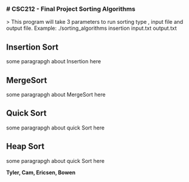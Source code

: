 <h3> # CSC212 - Final Project Sorting Algorithms</h4>
<p>
> This program will take 3 parameters to run sorting type , input file and output file. Example: ./sorting_algorithms insertion input.txt output.txt

</p>


<h2> Insertion Sort </h2>
<p>some paragrapgh about Insertion here</p>

<h2> MergeSort </h2>
<p>some paragrapgh about MergeSort here</p>

<h2> Quick Sort </h2>
<p>some paragrapgh about quick Sort here</p>

<h2> Heap Sort </h2>
<p>some paragrapgh about quick Sort here</p>

<strong>Tyler, Cam, Ericsen, Bowen</strong>

